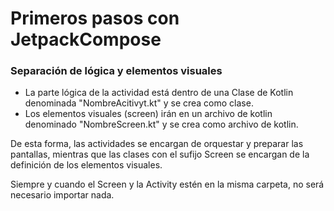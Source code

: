 # Primeros pasos con JetpackCompose

### Separación de lógica y elementos visuales

- La parte lógica de la actividad está dentro de una Clase de Kotlin denominada "NombreAcitivyt.kt" y se crea como clase.
- Los elementos visuales (screen) irán en un archivo de kotlin denominado "NombreScreen.kt" y se crea como archivo de kotlin.


De esta forma, las actividades se encargan de orquestar y preparar las pantallas, mientras que las clases con el sufijo Screen se encargan de la definición de los elementos visuales.

Siempre y cuando el Screen y la Activity estén en la misma carpeta, no será necesario importar nada.